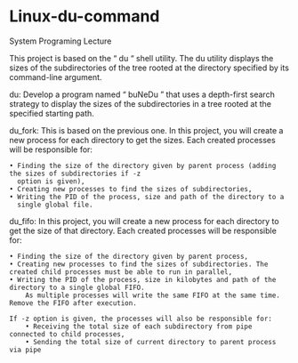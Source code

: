 # Linux-du-command
System Programing Lecture

This project is based on the “ du “ shell utility. The du utility displays the sizes of the subdirectories of 
the tree rooted at the directory specified by its command-line argument.

du: Develop a program named “ buNeDu ” that uses a depth-first search strategy to display the sizes of the
subdirectories in a tree rooted at the specified starting path. 

du_fork:  This is based on the previous one. In this project, you will create a new process for each
directory to get the sizes. Each created processes will be responsible for:

	• Finding the size of the directory given by parent process (adding the sizes of subdirectories if -z
	  option is given),
	• Creating new processes to find the sizes of subdirectories,
	• Writing the PID of the process, size and path of the directory to a
	  single global file.

du_fifo:  In this project, you will create a new process for each directory to get the size of that directory. Each created processes will be responsible for:

	• Finding the size of the directory given by parent process,
	• Creating new processes to find the sizes of subdirectories. The created child processes must be able to run in parallel,
	• Writing the PID of the process, size in kilobytes and path of the directory to a single global FIFO. 
		As multiple processes will write the same FIFO at the same time. Remove the FIFO after execution.
	
	If -z option is given, the processes will also be responsible for:
		• Receiving the total size of each subdirectory from pipe connected to child processes,
		• Sending the total size of current directory to parent process via pipe